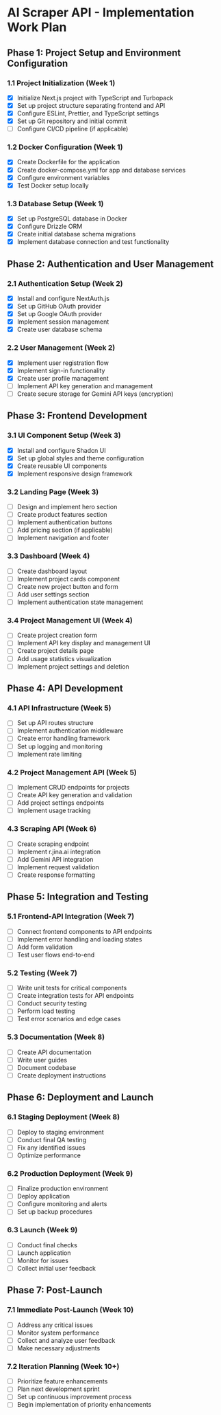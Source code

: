 # AI Scraper API - Implementation Work Plan

## Phase 1: Project Setup and Environment Configuration

### 1.1 Project Initialization (Week 1)

- [x] Initialize Next.js project with TypeScript and Turbopack
- [x] Set up project structure separating frontend and API
- [x] Configure ESLint, Prettier, and TypeScript settings
- [x] Set up Git repository and initial commit
- [ ] Configure CI/CD pipeline (if applicable)

### 1.2 Docker Configuration (Week 1)

- [x] Create Dockerfile for the application
- [x] Create docker-compose.yml for app and database services
- [x] Configure environment variables
- [x] Test Docker setup locally

### 1.3 Database Setup (Week 1)

- [x] Set up PostgreSQL database in Docker
- [x] Configure Drizzle ORM
- [x] Create initial database schema migrations
- [x] Implement database connection and test functionality

## Phase 2: Authentication and User Management

### 2.1 Authentication Setup (Week 2)

- [x] Install and configure NextAuth.js
- [x] Set up GitHub OAuth provider
- [x] Set up Google OAuth provider
- [x] Implement session management
- [x] Create user database schema

### 2.2 User Management (Week 2)

- [x] Implement user registration flow
- [x] Implement sign-in functionality
- [x] Create user profile management
- [ ] Implement API key generation and management
- [ ] Create secure storage for Gemini API keys (encryption)

## Phase 3: Frontend Development

### 3.1 UI Component Setup (Week 3)

- [x] Install and configure Shadcn UI
- [x] Set up global styles and theme configuration
- [x] Create reusable UI components
- [x] Implement responsive design framework

### 3.2 Landing Page (Week 3)

- [ ] Design and implement hero section
- [ ] Create product features section
- [ ] Implement authentication buttons
- [ ] Add pricing section (if applicable)
- [ ] Implement navigation and footer

### 3.3 Dashboard (Week 4)

- [ ] Create dashboard layout
- [ ] Implement project cards component
- [ ] Create new project button and form
- [ ] Add user settings section
- [ ] Implement authentication state management

### 3.4 Project Management UI (Week 4)

- [ ] Create project creation form
- [ ] Implement API key display and management UI
- [ ] Create project details page
- [ ] Add usage statistics visualization
- [ ] Implement project settings and deletion

## Phase 4: API Development

### 4.1 API Infrastructure (Week 5)

- [ ] Set up API routes structure
- [ ] Implement authentication middleware
- [ ] Create error handling framework
- [ ] Set up logging and monitoring
- [ ] Implement rate limiting

### 4.2 Project Management API (Week 5)

- [ ] Implement CRUD endpoints for projects
- [ ] Create API key generation and validation
- [ ] Add project settings endpoints
- [ ] Implement usage tracking

### 4.3 Scraping API (Week 6)

- [ ] Create scraping endpoint
- [ ] Implement r.jina.ai integration
- [ ] Add Gemini API integration
- [ ] Implement request validation
- [ ] Create response formatting

## Phase 5: Integration and Testing

### 5.1 Frontend-API Integration (Week 7)

- [ ] Connect frontend components to API endpoints
- [ ] Implement error handling and loading states
- [ ] Add form validation
- [ ] Test user flows end-to-end

### 5.2 Testing (Week 7)

- [ ] Write unit tests for critical components
- [ ] Create integration tests for API endpoints
- [ ] Conduct security testing
- [ ] Perform load testing
- [ ] Test error scenarios and edge cases

### 5.3 Documentation (Week 8)

- [ ] Create API documentation
- [ ] Write user guides
- [ ] Document codebase
- [ ] Create deployment instructions

## Phase 6: Deployment and Launch

### 6.1 Staging Deployment (Week 8)

- [ ] Deploy to staging environment
- [ ] Conduct final QA testing
- [ ] Fix any identified issues
- [ ] Optimize performance

### 6.2 Production Deployment (Week 9)

- [ ] Finalize production environment
- [ ] Deploy application
- [ ] Configure monitoring and alerts
- [ ] Set up backup procedures

### 6.3 Launch (Week 9)

- [ ] Conduct final checks
- [ ] Launch application
- [ ] Monitor for issues
- [ ] Collect initial user feedback

## Phase 7: Post-Launch

### 7.1 Immediate Post-Launch (Week 10)

- [ ] Address any critical issues
- [ ] Monitor system performance
- [ ] Collect and analyze user feedback
- [ ] Make necessary adjustments

### 7.2 Iteration Planning (Week 10+)

- [ ] Prioritize feature enhancements
- [ ] Plan next development sprint
- [ ] Set up continuous improvement process
- [ ] Begin implementation of priority enhancements
